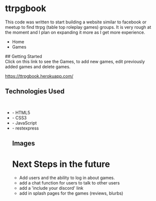# ttrpgbook

This code was written to start building a website similar to facebook or meetup to find ttrpg (table top roleplay games) groups.
It is very rough at the moment and I plan on expanding it more as I get more experience.

<ul>
<li>Home
<li>Games
</ul>
## Getting Started
<br>
Click on this link to see the Games, to add new games, edit previously added games and delete games.

https://ttrpgbook.herokuapp.com/

## Technologies Used
<br>
<ul>
<li>- HTML5
<li>- CSS3
<li>- JavaScript
<li>- restexpress
<br>

## Images




<h1>Next Steps in the future</h1>
<ul>
<li> Add users and the ability to log in about games.
<li> add a chat function for users to talk to other users
<li> add a 'include your discord' link
<li> add in splash pages for the games (reviews, blurbs)
</ul>
